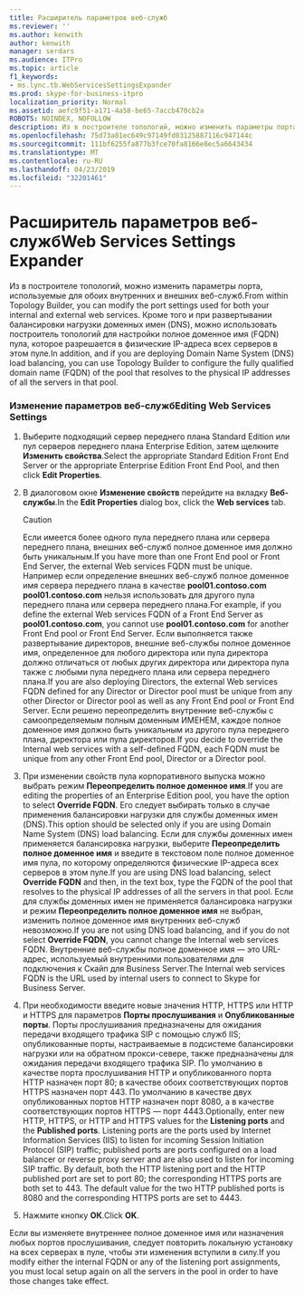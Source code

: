 ```yaml
---
title: Расширитель параметров веб-служб
ms.reviewer: ''
ms.author: kenwith
author: kenwith
manager: serdars
ms.audience: ITPro
ms.topic: article
f1_keywords:
- ms.lync.tb.WebServicesSettingsExpander
ms.prod: skype-for-business-itpro
localization_priority: Normal
ms.assetid: aefc9f51-a171-4a58-be65-7accb470cb2a
ROBOTS: NOINDEX, NOFOLLOW
description: Из в построителе топологий, можно изменить параметры порта, используемые для обоих внутренних и внешних веб-служб. Кроме того и при развертывании балансировки нагрузки доменных имен (DNS), можно использовать построитель топологий для настройки полное доменное имя (FQDN) пула, которое разрешается в физические IP-адреса всех серверов в этом пуле.
ms.openlocfilehash: 75d73a81ec649c97149fd03125887116c947144c
ms.sourcegitcommit: 111bf6255fa877b3fce70fa8166e8ec5a6643434
ms.translationtype: MT
ms.contentlocale: ru-RU
ms.lasthandoff: 04/23/2019
ms.locfileid: "32201461"
---
```

# <a name="web-services-settings-expander"></a><span data-ttu-id="5adf0-104">Расширитель параметров веб-служб</span><span class="sxs-lookup"><span data-stu-id="5adf0-104">Web Services Settings Expander</span></span>
 
<span data-ttu-id="5adf0-105">Из в построителе топологий, можно изменить параметры порта, используемые для обоих внутренних и внешних веб-служб.</span><span class="sxs-lookup"><span data-stu-id="5adf0-105">From within Topology Builder, you can modify the port settings used for both your internal and external web services.</span></span> <span data-ttu-id="5adf0-106">Кроме того и при развертывании балансировки нагрузки доменных имен (DNS), можно использовать построитель топологий для настройки полное доменное имя (FQDN) пула, которое разрешается в физические IP-адреса всех серверов в этом пуле.</span><span class="sxs-lookup"><span data-stu-id="5adf0-106">In addition, and if you are deploying Domain Name System (DNS) load balancing, you can use Topology Builder to configure the fully qualified domain name (FQDN) of the pool that resolves to the physical IP addresses of all the servers in that pool.</span></span>
  
### <a name="editing-web-services-settings"></a><span data-ttu-id="5adf0-107">Изменение параметров веб-служб</span><span class="sxs-lookup"><span data-stu-id="5adf0-107">Editing Web Services Settings</span></span>

1. <span data-ttu-id="5adf0-108">Выберите подходящий сервер переднего плана Standard Edition или пул серверов переднего плана Enterprise Edition, затем щелкните **Изменить свойства**.</span><span class="sxs-lookup"><span data-stu-id="5adf0-108">Select the appropriate Standard Edition Front End Server or the appropriate Enterprise Edition Front End Pool, and then click **Edit Properties**.</span></span>
    
2. <span data-ttu-id="5adf0-109">В диалоговом окне **Изменение свойств** перейдите на вкладку **Веб-службы**.</span><span class="sxs-lookup"><span data-stu-id="5adf0-109">In the **Edit Properties** dialog box, click the **Web services** tab.</span></span>
    
    > [!CAUTION]
    > <span data-ttu-id="5adf0-110">Если имеется более одного пула переднего плана или сервера переднего плана, внешних веб-служб полное доменное имя должно быть уникальным.</span><span class="sxs-lookup"><span data-stu-id="5adf0-110">If you have more than one Front End pool or Front End Server, the external Web services FQDN must be unique.</span></span> <span data-ttu-id="5adf0-111">Например если определение внешних веб-служб полное доменное имя сервера переднего плана в качестве **pool01.contoso.com** **pool01.contoso.com** нельзя использовать для другого пула переднего плана или сервера переднего плана.</span><span class="sxs-lookup"><span data-stu-id="5adf0-111">For example, if you define the external Web services FQDN of a Front End Server as **pool01.contoso.com**, you cannot use **pool01.contoso.com** for another Front End pool or Front End Server.</span></span> <span data-ttu-id="5adf0-112">Если выполняется также развертывание директоров, внешние веб-службы полное доменное имя, определенное для любого директора или пула директора должно отличаться от любых других директора или директора пула также с любыми пула переднего плана или сервера переднего плана.</span><span class="sxs-lookup"><span data-stu-id="5adf0-112">If you are also deploying Directors, the external Web services FQDN defined for any Director or Director pool must be unique from any other Director or Director pool as well as any Front End pool or Front End Server.</span></span> <span data-ttu-id="5adf0-113">Если решено переопределить внутренние веб-службы с самоопределяемым полным доменным ИМЕНЕМ, каждое полное доменное имя должно быть уникальным из другого пула переднего плана, директора или пула директоров.</span><span class="sxs-lookup"><span data-stu-id="5adf0-113">If you decide to override the Internal web services with a self-defined FQDN, each FQDN must be unique from any other Front End pool, Director or a Director pool.</span></span>
  
3. <span data-ttu-id="5adf0-114">При изменении свойств пула корпоративного выпуска можно выбрать режим **Переопределить полное доменное имя**.</span><span class="sxs-lookup"><span data-stu-id="5adf0-114">If you are editing the properties of an Enterprise Edition pool, you have the option to select **Override FQDN**.</span></span> <span data-ttu-id="5adf0-115">Его следует выбирать только в случае применения балансировки нагрузки для службы доменных имен (DNS).</span><span class="sxs-lookup"><span data-stu-id="5adf0-115">This option should be selected only if you are using Domain Name System (DNS) load balancing.</span></span> <span data-ttu-id="5adf0-116">Если для службы доменных имен применяется балансировка нагрузки, выберите **Переопределить полное доменное имя** и введите в текстовом поле полное доменное имя пула, по которому определяются физические IP-адреса всех серверов в этом пуле.</span><span class="sxs-lookup"><span data-stu-id="5adf0-116">If you are using DNS load balancing, select **Override FQDN** and then, in the text box, type the FQDN of the pool that resolves to the physical IP addresses of all the servers in that pool.</span></span> <span data-ttu-id="5adf0-117">Если для службы доменных имен не применяется балансировка нагрузки и режим **Переопределить полное доменное имя** не выбран, изменить полное доменное имя внутренних веб-служб невозможно.</span><span class="sxs-lookup"><span data-stu-id="5adf0-117">If you are not using DNS load balancing, and if you do not select **Override FQDN**, you cannot change the Internal web services FQDN.</span></span> <span data-ttu-id="5adf0-118">Внутренние веб-службы полное доменное имя — это URL-адрес, используемый внутренними пользователями для подключения к Скайп для Business Server.</span><span class="sxs-lookup"><span data-stu-id="5adf0-118">The Internal web services FQDN is the URL used by internal users to connect to Skype for Business Server.</span></span>
    
4. <span data-ttu-id="5adf0-p105">При необходимости введите новые значения HTTP, HTTPS или HTTP и HTTPS для параметров **Порты прослушивания** и **Опубликованные порты**. Порты прослушивания предназначены для ожидания передачи входящего трафика SIP с помощью служб IIS; опубликованные порты, настраиваемые в подсистеме балансировки нагрузки или на обратном прокси-севере, также предназначены для ожидания передачи входящего трафика SIP. По умолчанию в качестве порта прослушивания HTTP и опубликованного порта HTTP назначен порт 80; в качестве обоих соответствующих портов HTTPS назначен порт 443. По умолчанию в качестве двух опубликованных портов HTTP назначен порт 8080, а в качестве соответствующих портов HTTPS — порт 4443.</span><span class="sxs-lookup"><span data-stu-id="5adf0-p105">Optionally, enter new HTTP, HTTPS, or HTTP and HTTPS values for the **Listening ports** and the **Published ports**. Listening ports are the ports used by Internet Information Services (IIS) to listen for incoming Session Initiation Protocol (SIP) traffic; published ports are ports configured on a load balancer or reverse proxy server and are also used to listen for incoming SIP traffic. By default, both the HTTP listening port and the HTTP published port are set to port 80; the corresponding HTTPS ports are both set to 443. The default value for the two HTTP published ports is 8080 and the corresponding HTTPS ports are set to 4443.</span></span>
    
5. <span data-ttu-id="5adf0-123">Нажмите кнопку **ОК**.</span><span class="sxs-lookup"><span data-stu-id="5adf0-123">Click **OK**.</span></span>
    
<span data-ttu-id="5adf0-124">Если вы изменяете внутреннее полное доменное имя или назначения любых портов прослушивания, следует повторить локальную установку на всех серверах в пуле, чтобы эти изменения вступили в силу.</span><span class="sxs-lookup"><span data-stu-id="5adf0-124">If you modify either the internal FQDN or any of the listening port assignments, you must local setup again on all the servers in the pool in order to have those changes take effect.</span></span>
  

